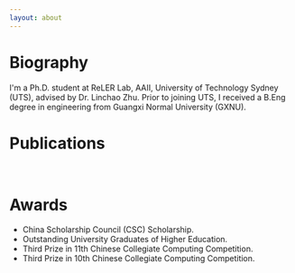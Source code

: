 ```yaml
---
layout: about 
---
```


# Biography
I'm a Ph.D. student at ReLER Lab, AAII, University of Technology Sydney (UTS), advised by Dr. Linchao Zhu. Prior to joining UTS, I received a B.Eng degree in engineering from Guangxi Normal University (GXNU).
<br/>

# Publications
<br/>

# Awards
 * China Scholarship Council (CSC) Scholarship.
 * Outstanding University Graduates of Higher Education.
 * Third Prize in 11th Chinese Collegiate Computing Competition.
 * Third Prize in 10th Chinese Collegiate Computing Competition.
